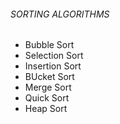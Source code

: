 ###### SORTING ALGORITHMS ###########
* Bubble Sort
* Selection Sort
* Insertion Sort
* BUcket Sort 
* Merge Sort
* Quick Sort
*  Heap Sort